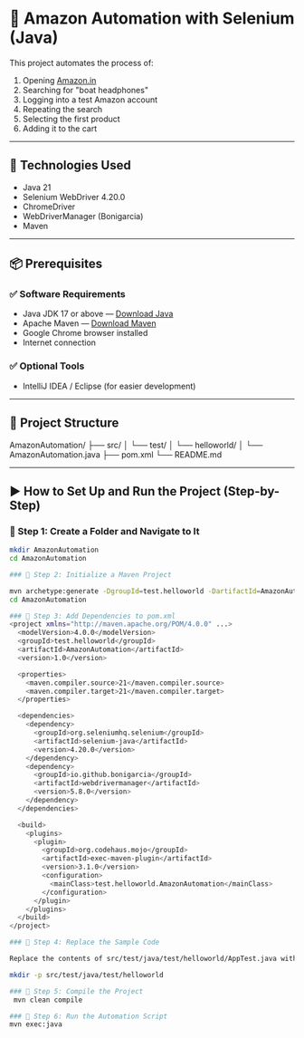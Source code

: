 # 🛒 Amazon Automation with Selenium (Java)

This project automates the process of:
1. Opening [Amazon.in](https://www.amazon.in)
2. Searching for "boat headphones"
3. Logging into a test Amazon account
4. Repeating the search
5. Selecting the first product
6. Adding it to the cart

---

## 🚀 Technologies Used

- Java 21
- Selenium WebDriver 4.20.0
- ChromeDriver
- WebDriverManager (Bonigarcia)
- Maven

---

## 📦 Prerequisites

### ✅ Software Requirements

- Java JDK 17 or above — [Download Java](https://www.oracle.com/java/technologies/javase-jdk17-downloads.html)
- Apache Maven — [Download Maven](https://maven.apache.org/download.cgi)
- Google Chrome browser installed
- Internet connection

### ✅ Optional Tools

- IntelliJ IDEA / Eclipse (for easier development)

---

## 📁 Project Structure 

AmazonAutomation/
├── src/
│ └── test/
│ └── helloworld/
│ └── AmazonAutomation.java
├── pom.xml
└── README.md  


---

## ▶ How to Set Up and Run the Project (Step-by-Step)

### 🔹 Step 1: Create a Folder and Navigate to It

```bash
mkdir AmazonAutomation
cd AmazonAutomation

### 🔹 Step 2: Initialize a Maven Project 

mvn archetype:generate -DgroupId=test.helloworld -DartifactId=AmazonAutomation -DarchetypeArtifactId=maven-archetype-quickstart -DinteractiveMode=false
cd AmazonAutomation 

### 🔹 Step 3: Add Dependencies to pom.xml
<project xmlns="http://maven.apache.org/POM/4.0.0" ...>
  <modelVersion>4.0.0</modelVersion>
  <groupId>test.helloworld</groupId>
  <artifactId>AmazonAutomation</artifactId>
  <version>1.0</version>

  <properties>
    <maven.compiler.source>21</maven.compiler.source>
    <maven.compiler.target>21</maven.compiler.target>
  </properties>

  <dependencies>
    <dependency>
      <groupId>org.seleniumhq.selenium</groupId>
      <artifactId>selenium-java</artifactId>
      <version>4.20.0</version>
    </dependency>
    <dependency>
      <groupId>io.github.bonigarcia</groupId>
      <artifactId>webdrivermanager</artifactId>
      <version>5.8.0</version>
    </dependency>
  </dependencies>

  <build>
    <plugins>
      <plugin>
        <groupId>org.codehaus.mojo</groupId>
        <artifactId>exec-maven-plugin</artifactId>
        <version>3.1.0</version>
        <configuration>
          <mainClass>test.helloworld.AmazonAutomation</mainClass>
        </configuration>
      </plugin>
    </plugins>
  </build>
</project> 

### 🔹 Step 4: Replace the Sample Code  

Replace the contents of src/test/java/test/helloworld/AppTest.java with your code file AmazonAutomation.java.  

mkdir -p src/test/java/test/helloworld  

### 🔹 Step 5: Compile the Project
 mvn clean compile  

### 🔹 Step 6: Run the Automation Script
mvn exec:java

